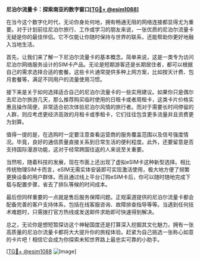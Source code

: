 **尼泊尔流量卡：探索南亚的数字窗口[[TG💪+ @esim1088](https://t.me/s/esim1088)]**

在当今这个数字化时代，无论你身处何地，拥有畅通无阻的网络连接都显得尤为重要。对于计划前往尼泊尔旅行、工作或学习的朋友来说，一张优质的尼泊尔流量卡无疑是你的最佳伴侣。它不仅能让你随时保持与世界的联系，还能帮助你更好地融入当地生活。

首先，让我们来了解一下尼泊尔流量卡的基本概念。简单来说，这是一类专为访问尼泊尔网络服务设计的SIM卡产品。无论是短期游客还是长期居住者，都可以根据自己的需求选择合适的套餐。这些卡片通常提供多种上网方案，比如按天计费、包月套餐等，满足不同用户的流量使用习惯。

接下来是关于如何选择适合自己的尼泊尔流量卡的一些实用建议。如果你只是偶尔去尼泊尔旅游几天，那么推荐购买临时使用的日租卡或者周租卡，这类卡片价格实惠且操作简便，非常适合初次体验尼泊尔风情的旅行者。而对于需要长时间停留的人群，则应考虑更经济高效的月租卡或季租卡，它们往往包含更多流量并且资费更为划算。

值得一提的是，在选购时一定要注意查看运营商的服务覆盖范围以及信号强度情况。毕竟，良好的通信质量直接关系到日常生活的便利程度。此外，还要留意是否支持国际漫游功能，这对于经常跨国往返的人来说至关重要。

当然啦，随着科技的发展，现在市面上还出现了虚拟eSIM卡这种新型选择。相比传统物理SIM卡而言，eSIM无需实体安装即可实现激活使用，极大地方便了频繁更换设备的用户群体。而且通过线上平台订购eSIM卡后，你可以随时随地完成下载与配置步骤，省去了排队等候的时间成本。

最后但同样重要的一点就是售后服务保障问题。正规渠道提供的尼泊尔流量卡都会配备完善的客户支持体系，包括在线客服咨询、故障排查指导等等。当遇到任何技术难题时，只需拨打官方热线或发送邮件求助即可快速得到解决。

总之，无论你是想短暂探访这个神秘国度还是打算深入挖掘其文化魅力，拥有一张高质量的尼泊尔流量卡都将大大提升你的旅程体验。赶紧为自己挑选一张称心如意的卡片吧！相信它会成为你探索未知世界路上最忠实可靠的小助手。

[[TG💪+ @esim1088](https://t.me/s/esim1088) ![Image](https://i.postimg.cc/4NQfJmqS/Snipaste-2025-05-13-00-14-12.png)]